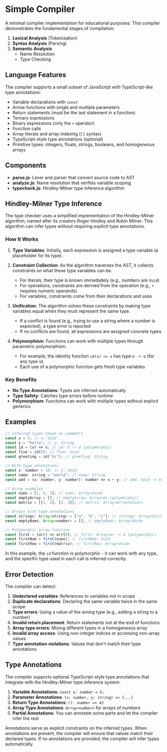 # Simple Compiler

A minimal compiler implementation for educational purposes. This compiler demonstrates the fundamental stages of compilation:

1. **Lexical Analysis** (Tokenization)
2. **Syntax Analysis** (Parsing)
3. **Semantic Analysis**
   - Name Resolution
   - Type Checking

## Language Features

The compiler supports a small subset of JavaScript with TypeScript-like type annotations:

- Variable declarations with `const`
- Arrow functions with single and multiple parameters
- Return statements (must be the last statement in a function)
- Ternary expressions
- Binary expressions (only the `+` operator)
- Function calls
- Array literals and array indexing (`[]` syntax)
- TypeScript-style type annotations (optional)
- Primitive types: integers, floats, strings, booleans, and homogeneous arrays

## Components

- **parse.js**: Lexer and parser that convert source code to AST
- **analyze.js**: Name resolution that verifies variable scoping
- **typecheck.js**: Hindley-Milner type inference algorithm

## Hindley-Milner Type Inference

The type checker uses a simplified implementation of the Hindley-Milner algorithm, named after its creators Roger Hindley and Robin Milner. This algorithm can infer types without requiring explicit type annotations.

### How It Works

1. **Type Variables**: Initially, each expression is assigned a type variable (a placeholder for its type).

2. **Constraint Collection**: As the algorithm traverses the AST, it collects constraints on what these type variables can be.

   - For literals, their type is known immediately (e.g., numbers are `Void`)
   - For operations, constraints are derived from the operation (e.g., `+` requires numeric operands)
   - For variables, constraints come from their declarations and uses

3. **Unification**: The algorithm solves these constraints by making type variables equal when they must represent the same type.

   - If a conflict is found (e.g., trying to use a string where a number is expected), a type error is reported
   - If no conflicts are found, all expressions are assigned concrete types

4. **Polymorphism**: Functions can work with multiple types through parametric polymorphism.
   - For example, the identity function `id(x) => x` has type `α -> α` (for any type α)
   - Each use of a polymorphic function gets fresh type variables

### Key Benefits

- **No Type Annotations**: Types are inferred automatically
- **Type Safety**: Catches type errors before runtime
- **Polymorphism**: Functions can work with multiple types without explicit generics

## Examples

```javascript
// Inferred types shown as comments
const x = 5; // x: Void
const y = "hello"; // y: String
const id = (x) => x; // id: α -> α (polymorphic)
const five = id(5); // five: Void
const greeting = id("hi"); // greeting: String

// With type annotations
const z: number = 10; // z: Void
const name: string = "world"; // name: String
const add = (x: number, y: number): number => x + y; // add: Void -> Void -> Void

// Array examples
const nums = [1, 2, 3]; // nums: Array<Void>
const emptyArray = []; // emptyArray: Array<α> (polymorphic)
const matrix = [[1, 2], [3, 4]]; // matrix: Array<Array<Void>>

// Arrays with type annotations
const strings: Array<string> = ["a", "b", "c"]; // strings: Array<String>
const emptyNums: Array<number> = []; // emptyNums: Array<Void>

// Polymorphic array function
const first = (arr) => arr[0]; // first: Array<α> -> α (polymorphic)
const firstNum = first(nums); // firstNum: Void
const firstRow = first(matrix); // firstRow: Array<Void>
```

In this example, the `id` function is polymorphic - it can work with any type, and the specific type used in each call is inferred correctly.

## Error Detection

The compiler can detect:

1. **Undeclared variables**: References to variables not in scope
2. **Duplicate declarations**: Declaring the same variable twice in the same scope
3. **Type errors**: Using a value of the wrong type (e.g., adding a string to a number)
4. **Invalid return placement**: Return statements not at the end of functions
5. **Array type errors**: Mixing different types in a homogeneous array
6. **Invalid array access**: Using non-integer indices or accessing non-array values
7. **Type annotation violations**: Values that don't match their type annotations

## Type Annotations

The compiler supports optional TypeScript-style type annotations that integrate with the Hindley-Milner type inference system:

1. **Variable Annotations**: `const x: number = 5;`
2. **Parameter Annotations**: `(x: number, y: string) => {...}`
3. **Return Type Annotations**: `(): number => 42`
4. **Array Type Annotations**: `Array<number>` for arrays of numbers
5. **Partial Annotations**: You can annotate some parts and let the compiler infer the rest

Annotations serve as explicit constraints on the inferred types. When annotations are present, the compiler will ensure that values match their declared types. If no annotations are provided, the compiler will infer types automatically.
